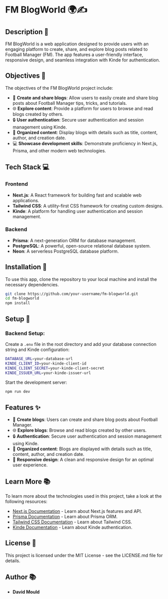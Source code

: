 # FM BlogWorld 🌍✍️

## Description 🌟

FM BlogWorld is a web application designed to provide users with an engaging platform to create, share, and explore blog posts related to Football Manager (FM). The app features a user-friendly interface, responsive design, and seamless integration with Kinde for authentication.

## Objectives 🎯

The objectives of the FM BlogWorld project include:

- 📝 **Create and share blogs**: Allow users to easily create and share blog posts about Football Manager tips, tricks, and tutorials.
- 🌐 **Explore content**: Provide a platform for users to browse and read blogs created by others.
- 🔒 **User authentication**: Secure user authentication and session management using Kinde.
- 📅 **Organized content**: Display blogs with details such as title, content, author, and creation date.
- 💻 **Showcase development skills**: Demonstrate proficiency in Next.js, Prisma, and other modern web technologies.

## Tech Stack 💻

### Frontend

- **Next.js**: A React framework for building fast and scalable web applications.
- **Tailwind CSS**: A utility-first CSS framework for creating custom designs.
- **Kinde**: A platform for handling user authentication and session management.

### Backend

- **Prisma**: A next-generation ORM for database management.
- **PostgreSQL**: A powerful, open-source relational database system.
- **Neon**: A serverless PostgreSQL database platform.

## Installation 🔧

To use this app, clone the repository to your local machine and install the necessary dependencies.

```bash
git clone https://github.com/your-username/fm-blogworld.git
cd fm-blogworld
npm install
```

## Setup 🔧

### Backend Setup:

Create a `.env` file in the root directory and add your database connection string and Kinde configuration:

```bash
DATABASE_URL=your-database-url
KINDE_CLIENT_ID=your-kinde-client-id
KINDE_CLIENT_SECRET=your-kinde-client-secret
KINDE_ISSUER_URL=your-kinde-issuer-url
```

Start the development server:

```bash
npm run dev
```

## Features ✨

- 📝 **Create blogs**: Users can create and share blog posts about Football Manager.
- 🌐 **Explore blogs**: Browse and read blogs created by other users.
- 🔒 **Authentication**: Secure user authentication and session management using Kinde.
- 📅 **Organized content**: Blogs are displayed with details such as title, content, author, and creation date.
- 🎨 **Responsive design**: A clean and responsive design for an optimal user experience.

## Learn More 📚

To learn more about the technologies used in this project, take a look at the following resources:

- [Next.js Documentation](https://nextjs.org/docs) - Learn about Next.js features and API.
- [Prisma Documentation](https://www.prisma.io/docs) - Learn about Prisma ORM.
- [Tailwind CSS Documentation](https://tailwindcss.com/docs) - Learn about Tailwind CSS.
- [Kinde Documentation](https://kinde.com/docs) - Learn about Kinde authentication.

## License 📝

This project is licensed under the MIT License - see the LICENSE.md file for details.

## Author 📚

- **David Mould**
